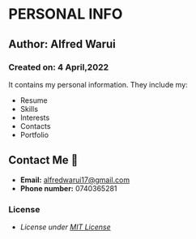 # PERSONAL INFO
## Author: Alfred Warui
### Created on: 4 April,2022
It contains my personal information.
They include my:
- Resume
- Skills
- Interests 
- Contacts
- Portfolio

## Contact Me &#128241;
- <b>Email:</b> alfredwarui17@gmail.com
- <b>Phone number:</b> 0740365281
### License
* *License under [MIT License](LICENSE)*